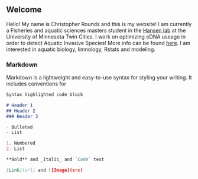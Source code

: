 ## Welcome
Hello! My name is Christopher Rounds and this is my website! 
I am currently a Fisheries and aquatic sciences masters student in the [Hansen lab](https://gretchenhansen.squarespace.com/) at the University of Minnesota Twin Cities. I work on optimizing eDNA useage in order to detect Aquatic Invasive Species! More info can be found [here](https://www.maisrc.umn.edu/edna-monitoring). I am interested in aquatic biology, limnology, Rstats and modeling.


### Markdown

Markdown is a lightweight and easy-to-use syntax for styling your writing. It includes conventions for

```markdown
Syntax highlighted code block

# Header 1
## Header 2
### Header 3

- Bulleted
- List

1. Numbered
2. List

**Bold** and _Italic_ and `Code` text

[Link](url) and ![Image](src)
```


